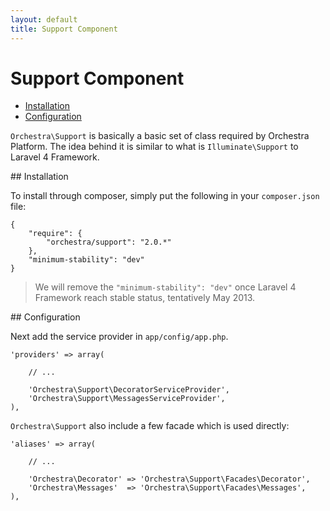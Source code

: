 ```yaml
---
layout: default
title: Support Component
---
```


Support Component
==============

* [Installation](#installation)
* [Configuration](#configuration)

<article id="introduction">

`Orchestra\Support` is basically a basic set of class required by Orchestra Platform. The idea behind it is similar to what is `Illuminate\Support` to Laravel 4 Framework.

</article>

<article id="installation">
## Installation

To install through composer, simply put the following in your `composer.json` file:

	{
		"require": {
			"orchestra/support": "2.0.*"
		},
		"minimum-stability": "dev"
	}

> We will remove the `"minimum-stability": "dev"` once Laravel 4 Framework reach stable status, tentatively May 2013.

</article>

<article id="configuration">
## Configuration

Next add the service provider in `app/config/app.php`.

	'providers' => array(
		
		// ...
		
		'Orchestra\Support\DecoratorServiceProvider',
		'Orchestra\Support\MessagesServiceProvider',
	),

`Orchestra\Support` also include a few facade which is used directly:

	'aliases' => array(
	
		// ...

		'Orchestra\Decorator' => 'Orchestra\Support\Facades\Decorator',
		'Orchestra\Messages'  => 'Orchestra\Support\Facades\Messages',
	),

</article>
